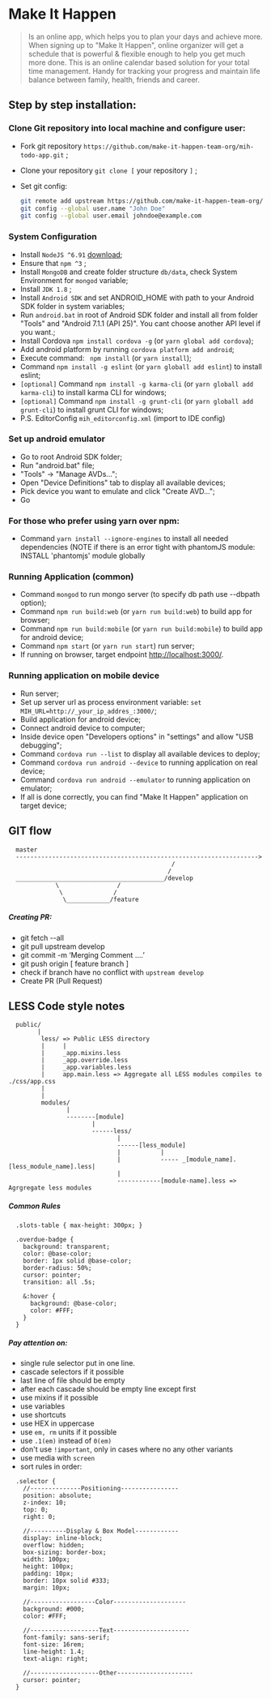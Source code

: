 # Make It Happen
>Is an online app, which helps you to plan your days and achieve more. When signing up to "Make It Happen", online organizer will get a schedule that is powerful & flexible enough to help you get much more done. This is an online calendar based solution for your total time management. Handy for tracking your progress and maintain life balance between family, health, friends and career.

## Step by step installation:
### Clone Git repository into local machine and configure user:
- Fork git repository ```https://github.com/make-it-happen-team-org/mih-todo-app.git``` ;
- Clone your repository ```git clone [``` your repository ```]``` ;
- Set git config:

    ```bash
    git remote add upstream https://github.com/make-it-happen-team-org/mih-todo-app.git
    git config --global user.name "John Doe"
    git config --global user.email johndoe@example.com
    ```

### System Configuration
- Install ```NodeJS ^6.91``` [download](https://nodejs.org/en/download/);
- Ensure that ```npm ^3``` ;
- Install ```MongoDB``` and create folder structure ```db/data```, check System Environment for ```mongod``` variable;
- Install ```JDK 1.8``` ;
- Install ```Android SDK``` and set ANDROID_HOME with path to your Android SDK folder in system variables;
- Run ```android.bat``` in root of Android SDK folder and install all from folder "Tools" and "Android 7.1.1 (API 25)". You cant choose another API level if you want.;
- Install Cordova ```npm install cordova -g``` (or ```yarn global add cordova```);
- Add android platform by running ```cordova platform add android```;
- Execute command: ``` npm install``` (or ```yarn install```);
- Command ```npm install -g eslint``` (or ```yarn globall add eslint```) to install eslint;
- ```[optional]``` Command ```npm install -g karma-cli``` (or ```yarn globall add karma-cli```) to install karma CLI for windows;
- ```[optional]``` Command ```npm install -g grunt-cli``` (or ```yarn globall add grunt-cli```) to install grunt CLI for windows;
- P.S. EditorConfig ```mih_editorconfig.xml``` (import to IDE config)

### Set up android emulator
- Go to root Android SDK folder;
- Run "android.bat" file;
- "Tools" -> "Manage AVDs...";
- Open "Device Definitions" tab to display all available devices;
- Pick device you want to emulate and click "Create AVD...";
- Go

### For those who prefer using yarn over npm:
 - Command ```yarn install --ignore-engines``` to install all needed dependencies
 (NOTE if there is an error tight with phantomJS module: INSTALL 'phantomjs' module globally

### Running Application (common)
- Command ```mongod``` to run mongo server (to specify db path use --dbpath option);
- Command ```npm run build:web``` (or ```yarn run build:web```) to build app for browser;
- Command ```npm run build:mobile``` (or ```yarn run build:mobile```) to build app for android device;
- Command ```npm start``` (or ```yarn run start```) run server;
- If running on browser, target endpoint [http://localhost:3000/](http://localhost:3000/).

### Running application on mobile device
- Run server;
- Set up server url as process environment variable: ```set MIH_URL=http://_your_ip_addres_:3000/```;
- Build application for android device;
- Connect android device to computer;
- Inside device open "Developers options" in "settings" and allow "USB debugging";
- Command ```cordova run --list``` to display all available devices to deploy;
- Command ```cordova run android --device``` to running application on real device;
- Command ```cordova run android --emulator``` to running application on emulator;
- If all is done correctly, you can find "Make It Happen" application on target device;

## GIT flow

  ```
    master
    ------------------------------------------------------------------->
                                               /
                                              /
    _________________________________________/develop
               \                /
                \              /
                 \____________/feature
  ```

##### Creating PR:
- git fetch --all
- git pull upstream develop
- git commit -m ‘Merging Comment ….’
- git push origin [ feature branch ]
- check if branch have no conflict with ```upstream develop```
- Create PR (Pull Request)

## LESS Code style notes

```
  public/
        |
         less/ => Public LESS directory
         |     |
         |     _app.mixins.less
         |     _app.override.less
         |     _app.variables.less
         |     app.main.less => Aggregate all LESS modules compiles to ./css/app.css
         |
         |
         modules/
                |
                --------[module]
                       |
                       ------less/
                              |
                              ------[less_module]
                              |           |
                              |           ----- _[module_name].[less_module_name].less|
                              |
                              ------------[module-name].less => Agrgregate less modules
```


##### Common Rules
```less
  .slots-table { max-height: 300px; }

  .overdue-badge {
    background: transparent;
    color: @base-color;
    border: 1px solid @base-color;
    border-radius: 50%;
    cursor: pointer;
    transition: all .5s;

    &:hover {
      background: @base-color;
      color: #FFF;
    }
  }
```

##### Pay attention on:
- single rule selector put in one line.
- cascade selectors if it possible
- last line of file should be empty
- after each cascade should be empty line except first
- use mixins if it possible
- use variables
- use shortcuts
- use HEX in uppercase
- use ```em, rm``` units if it possible
- use ```.1(em)``` instead of ```0(em)```
- don't use ```!important```, only in cases where no any other variants
- use media with ```screen```
- sort rules in order:

```less
  .selector {
    //--------------Positioning----------------
    position: absolute;
    z-index: 10;
    top: 0;
    right: 0;

    //----------Display & Box Model------------
    display: inline-block;
    overflow: hidden;
    box-sizing: border-box;
    width: 100px;
    height: 100px;
    padding: 10px;
    border: 10px solid #333;
    margin: 10px;

    //------------------Color--------------------
    background: #000;
    color: #FFF;

    //-------------------Text---------------------
    font-family: sans-serif;
    font-size: 16rem;
    line-height: 1.4;
    text-align: right;

    //-------------------Other---------------------
    cursor: pointer;
  }
```
